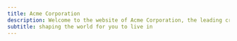 ```yaml
---
title: Acme Corporation
description: Welcome to the website of Acme Corporation, the leading creator of digital shapes on the planet, providing precise shape creations that are ready to use.
subtitle: shaping the world for you to live in
---
```


